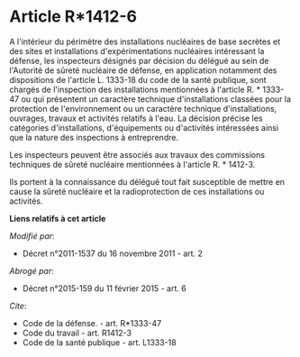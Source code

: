 # Article R*1412-6

A l'intérieur du périmètre des installations nucléaires de base secrètes et des sites et installations d'expérimentations
nucléaires intéressant la défense, les inspecteurs désignés par décision du délégué au sein de l'Autorité de sûreté nucléaire
de défense, en application notamment des dispositions de l'article L. 1333-18 du code de la santé publique, sont chargés de
l'inspection des installations mentionnées à l'article R. * 1333-47 ou qui présentent un caractère technique d'installations
classées pour la protection de l'environnement ou un caractère technique d'installations, ouvrages, travaux et activités
relatifs à l'eau. La décision précise les catégories d'installations, d'équipements ou d'activités intéressées ainsi que la
nature des inspections à entreprendre. 

Les inspecteurs peuvent être associés aux travaux des commissions techniques de sûreté nucléaire mentionnées à l'article R. *
1412-3. 

Ils portent à la connaissance du délégué tout fait susceptible de mettre en cause la sûreté nucléaire et la radioprotection
de ces installations ou activités.

**Liens relatifs à cet article**

_Modifié par_:

  - Décret n°2011-1537 du 16 novembre 2011 - art. 2

_Abrogé par_:

  - Décret n°2015-159 du 11 février 2015 - art. 6

_Cite_:

  - Code de la défense. - art. R*1333-47
  - Code du travail - art. R1412-3
  - Code de la santé publique - art. L1333-18
